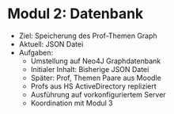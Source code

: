 # Modul 2: Datenbank

- Ziel: Speicherung des Prof-Themen Graph
- Aktuell: JSON Datei
- Aufgaben: 
	- Umstellung auf Neo4J Graphdatenbank
	- Initialer Inhalt: Bisherige JSON Datei
	- Später: Prof, Themen Paare aus Moodle
	- Profs aus HS ActiveDirectory repliziert
	- Ausführung auf vorkonfiguriertem Server
	- Koordination mit Modul 3

